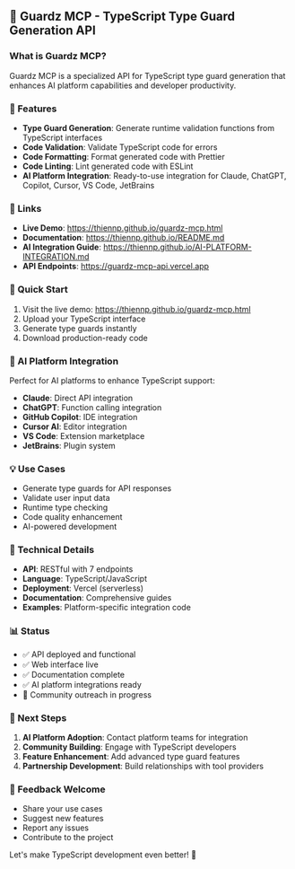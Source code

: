 ## 🚀 Guardz MCP - TypeScript Type Guard Generation API

### What is Guardz MCP?
Guardz MCP is a specialized API for TypeScript type guard generation that enhances AI platform capabilities and developer productivity.

### 🌟 Features
- **Type Guard Generation**: Generate runtime validation functions from TypeScript interfaces
- **Code Validation**: Validate TypeScript code for errors
- **Code Formatting**: Format generated code with Prettier
- **Code Linting**: Lint generated code with ESLint
- **AI Platform Integration**: Ready-to-use integration for Claude, ChatGPT, Copilot, Cursor, VS Code, JetBrains

### 🔗 Links
- **Live Demo**: https://thiennp.github.io/guardz-mcp.html
- **Documentation**: https://thiennp.github.io/README.md
- **AI Integration Guide**: https://thiennp.github.io/AI-PLATFORM-INTEGRATION.md
- **API Endpoints**: https://guardz-mcp-api.vercel.app

### 🚀 Quick Start
1. Visit the live demo: https://thiennp.github.io/guardz-mcp.html
2. Upload your TypeScript interface
3. Generate type guards instantly
4. Download production-ready code

### 🤖 AI Platform Integration
Perfect for AI platforms to enhance TypeScript support:
- **Claude**: Direct API integration
- **ChatGPT**: Function calling integration
- **GitHub Copilot**: IDE integration
- **Cursor AI**: Editor integration
- **VS Code**: Extension marketplace
- **JetBrains**: Plugin system

### 💡 Use Cases
- Generate type guards for API responses
- Validate user input data
- Runtime type checking
- Code quality enhancement
- AI-powered development

### 🔧 Technical Details
- **API**: RESTful with 7 endpoints
- **Language**: TypeScript/JavaScript
- **Deployment**: Vercel (serverless)
- **Documentation**: Comprehensive guides
- **Examples**: Platform-specific integration code

### 📊 Status
- ✅ API deployed and functional
- ✅ Web interface live
- ✅ Documentation complete
- ✅ AI platform integrations ready
- 🔄 Community outreach in progress

### 🎯 Next Steps
1. **AI Platform Adoption**: Contact platform teams for integration
2. **Community Building**: Engage with TypeScript developers
3. **Feature Enhancement**: Add advanced type guard features
4. **Partnership Development**: Build relationships with tool providers

### 💬 Feedback Welcome
- Share your use cases
- Suggest new features
- Report any issues
- Contribute to the project

Let's make TypeScript development even better! 🚀